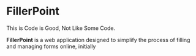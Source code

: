 # FillerPoint

This is Code is Good, Not Like Some Code.

**FillerPoint** is a web application designed to simplify the process of filling and managing forms online, initially 